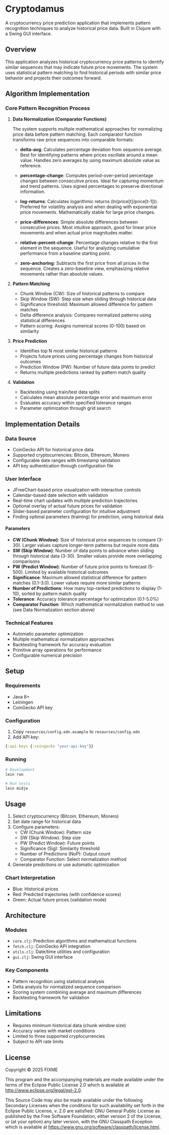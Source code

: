# Cryptodamus

A cryptocurrency price prediction application that implements pattern recognition techniques to analyze historical price data. Built in Clojure with a Swing GUI interface.

## Overview

This application analyzes historical cryptocurrency price patterns to identify similar sequences that may indicate future price movements. The system uses statistical pattern matching to find historical periods with similar price behavior and projects their outcomes forward.

## Algorithm Implementation

### Core Pattern Recognition Process

1. **Data Normalization (Comparator Functions)**
   
   The system supports multiple mathematical approaches for normalizing price data before pattern matching. Each comparator function transforms raw price sequences into comparable formats:

   - **delta-avg**: Calculates percentage deviation from sequence average. Best for identifying patterns where prices oscillate around a mean value. Handles zero averages by using maximum absolute value as reference.
   
   - **percentage-change**: Computes period-over-period percentage changes between consecutive prices. Ideal for capturing momentum and trend patterns. Uses signed percentages to preserve directional information.
   
   - **log-returns**: Calculates logarithmic returns (ln(price[t]/price[t-1])). Preferred for volatility analysis and when dealing with exponential price movements. Mathematically stable for large price changes.
   
   - **price-differences**: Simple absolute differences between consecutive prices. Most intuitive approach, good for linear price movements and when actual price magnitudes matter.
   
   - **relative-percent-change**: Percentage changes relative to the first element in the sequence. Useful for analyzing cumulative performance from a baseline starting point.
   
   - **zero-anchoring**: Subtracts the first price from all prices in the sequence. Creates a zero-baseline view, emphasizing relative movements rather than absolute values.

2. **Pattern Matching**
   - Chunk Window (CW): Size of historical patterns to compare
   - Skip Window (SW): Step size when sliding through historical data
   - Significance threshold: Maximum allowed difference for pattern matches
   - Delta difference analysis: Compares normalized patterns using statistical differences
   - Pattern scoring: Assigns numerical scores (0-100) based on similarity

3. **Price Prediction**
   - Identifies top N most similar historical patterns
   - Projects future prices using percentage changes from historical outcomes
   - Prediction Window (PW): Number of future data points to predict
   - Returns multiple predictions ranked by pattern match quality

4. **Validation**
   - Backtesting using train/test data splits
   - Calculates mean absolute percentage error and maximum error
   - Evaluates accuracy within specified tolerance ranges
   - Parameter optimization through grid search

## Implementation Details

### Data Source
- CoinGecko API for historical price data
- Supported cryptocurrencies: Bitcoin, Ethereum, Monero
- Configurable date ranges with timestamp validation
- API key authentication through configuration file

### User Interface
- JFreeChart-based price visualization with interactive controls
- Calendar-based date selection with validation
- Real-time chart updates with multiple prediction trajectories
- Optional overlay of actual future prices for validation
- Slider-based parameter configuration for intuitive adjustment
- Finding optimal parameters (training) for prediction, using historical data

#### Parameters
- **CW (Chunk Window)**: Size of historical price sequences to compare (3-30). Larger values capture longer-term patterns but require more data
- **SW (Skip Window)**: Number of data points to advance when sliding through historical data (3-30). Smaller values provide more overlapping comparisons
- **PW (Predict Window)**: Number of future price points to forecast (5-500). Limited by available historical outcomes
- **Significance**: Maximum allowed statistical difference for pattern matches (0.1-3.0). Lower values require more similar patterns
- **Number of Predictions**: How many top-ranked predictions to display (1-10), sorted by pattern match quality
- **Tolerance**: Accuracy tolerance percentage for optimization (0.1-5.0%)
- **Comparator Function**: Which mathematical normalization method to use (see Data Normalization section above)

### Technical Features
- Automatic parameter optimization
- Multiple mathematical normalization approaches
- Backtesting framework for accuracy evaluation
- Primitive array operations for performance
- Configurable numerical precision

## Setup

### Requirements
- Java 8+
- Leiningen
- CoinGecko API key

### Configuration
1. Copy `resources/config.edn.example` to `resources/config.edn`
2. Add API key:
```clojure
{:api-keys {:coingecko "your-api-key"}}
```

### Running
```bash
# Development
lein run

# Run tests
lein midje
```

## Usage

1. Select cryptocurrency (Bitcoin, Ethereum, Monero)
2. Set date range for historical data
3. Configure parameters:
   - CW (Chunk Window): Pattern size
   - SW (Skip Window): Step size
   - PW (Predict Window): Future points
   - Significance (Sig): Similarity threshold
   - Number of Predictions (NoP): Output count
   - Comparator Function: Select normalization method
4. Generate predictions or use automatic optimization

### Chart Interpretation
- Blue: Historical prices
- Red: Predicted trajectories (with confidence scores)
- Green: Actual future prices (validation mode)

## Architecture

### Modules
- `core.clj`: Prediction algorithms and mathematical functions
- `fetch.clj`: CoinGecko API integration
- `utils.clj`: Date/time utilities and configuration
- `gui.clj`: Swing GUI interface

### Key Components
- Pattern recognition using statistical analysis
- Delta analysis for normalized sequence comparison
- Scoring system combining average and maximum differences
- Backtesting framework for validation

## Limitations
- Requires minimum historical data (chunk window size)
- Accuracy varies with market conditions
- Limited to three supported cryptocurrencies
- Subject to API rate limits

## License

Copyright © 2025 FIXME

This program and the accompanying materials are made available under the
terms of the Eclipse Public License 2.0 which is available at
http://www.eclipse.org/legal/epl-2.0.

This Source Code may also be made available under the following Secondary
Licenses when the conditions for such availability set forth in the Eclipse
Public License, v. 2.0 are satisfied: GNU General Public License as published by
the Free Software Foundation, either version 2 of the License, or (at your
option) any later version, with the GNU Classpath Exception which is available
at https://www.gnu.org/software/classpath/license.html.

